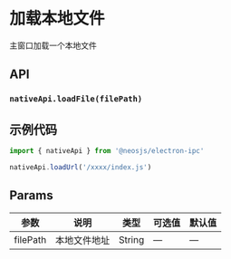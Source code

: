 # 加载本地文件

主窗口加载一个本地文件

## API
###  `nativeApi.loadFile(filePath)`
### 

## 示例代码
```js
import { nativeApi } from '@neosjs/electron-ipc'

nativeApi.loadUrl('/xxxx/index.js')
```

## Params

| 参数  | 说明     | 类型   | 可选值     | 默认值 |
| ----- | -------- | ------ | ---------- | ------ |
| filePath | 本地文件地址 | String | —  | —      |
